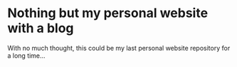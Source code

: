 # Nothing but my personal website with a blog

With no much thought, this could be my last personal website repository for a long time...
